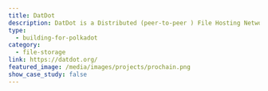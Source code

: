 ```yaml
---
title: DatDot
description: DatDot is a Distributed (peer-to-peer ) File Hosting Network, leveraging on the Dat Protocol and Substrate.
type:
  - building-for-polkadot
category:
  - file-storage
link: https://datdot.org/
featured_image: /media/images/projects/prochain.png
show_case_study: false
---
```

